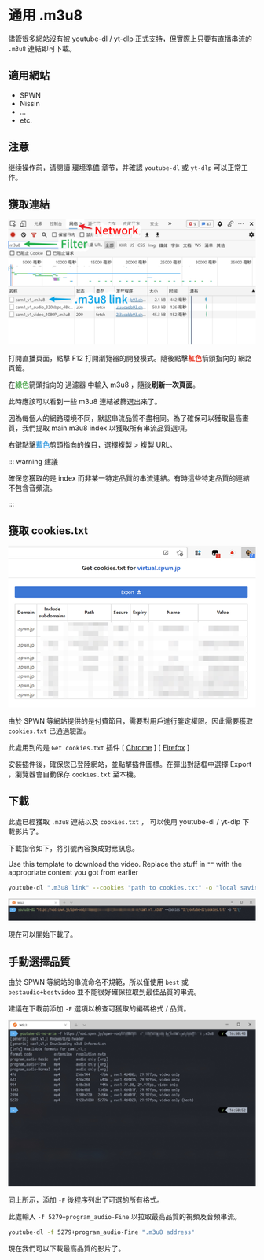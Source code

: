 # 通用 .m3u8

儘管很多網站沒有被 youtube-dl / yt-dlp 正式支持，但實際上只要有直播串流的 `.m3u8` 連結即可下載。

## 適用網站

- SPWN
- Nissin
- ...
- etc.

## 注意

继续操作前，请閱讀 [環境準備](/zh-tw/preparation/) 章节，并確認 `youtube-dl` 或 `yt-dlp` 可以正常工作。

## 獲取連結

![step](./m3u8-0001.jpg)

打開直播頁面，點擊 F12 打開瀏覽器的開發模式。隨後點擊<span style="color:#e93320; font-weight:bold">紅色</span>箭頭指向的 網路 頁籤。

在<span style="color:#59ac59; font-weight:bold">綠色</span>箭頭指向的 過濾器 中輸入 m3u8 ，隨後**刷新一次頁面**。

此時應該可以看到一些 m3u8 連結被篩選出来了。

因為每個人的網路環境不同，默認串流品質不盡相同。為了確保可以獲取最高畫質，我們提取 main m3u8 index 以獲取所有串流品質選項。

右鍵點擊<span style="color:#43a2e3; font-weight:bold">藍色</span>剪頭指向的條目，選擇複製 > 複製 URL。

::: warning 建議

確保您獲取的是 index 而非某一特定品質的串流連結。有時這些特定品質的連結不包含音頻流。

:::

## 獲取 cookies.txt

![cookies](./m3u8-0002.jpg)

由於 SPWN 等網站提供的是付費節目，需要對用戶進行鑒定權限。因此需要獲取 `cookies.txt` 已通過驗證。

此處用到的是 `Get cookies.txt` 插件 [ [Chrome](https://chrome.google.com/webstore/detail/get-cookiestxt/bgaddhkoddajcdgocldbbfleckgcbcid) ] [ [Firefox](https://addons.mozilla.org/en-US/firefox/addon/cookies-txt/) ]

安裝插件後，確保您已登陸網站，並點擊插件圖標。在彈出對話框中選擇 Export ，瀏覽器會自動保存 `cookies.txt` 至本機。

## 下載

此處已經獲取 `.m3u8` 連結以及 `cookies.txt` ， 可以使用 youtube-dl / yt-dlp 下載影片了。

下載指令如下，將引號內容換成對應訊息。

Use this template to download the video. Replace the stuff in `""` with the appropriate content you got from earlier

```bash
youtube-dl ".m3u8 link" --cookies "path to cookies.txt" -o "local saving path"
```

![downloadlink](./m3u8-0003.jpg)

現在可以開始下載了。

## 手動選擇品質

由於 SPWN 等網站的串流命名不規範，所以僅使用 `best` 或 `bestaudio+bestvideo` 並不能很好確保拉取到最佳品質的串流。

建議在下載前添加 `-F` 選項以檢查可獲取的編碼格式 / 品質。

![format](./m3u8-0004.jpg)

同上所示，添加 `-F` 後程序列出了可選的所有格式。

此處輸入 `-f 5279+program_audio-Fine` 以拉取最高品質的視頻及音頻串流。

```bash
youtube-dl -f 5279+program_audio-Fine ".m3u8 address"
```

現在我們可以下載最高品質的影片了。
